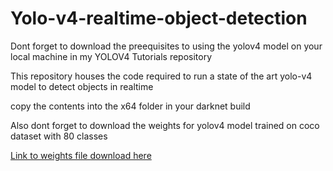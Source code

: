 # Yolo-v4-realtime-object-detection

Dont forget to download the preequisites to using the yolov4 model on your local machine in my YOLOV4 Tutorials repository

This repository houses the code required to run a state of the art yolo-v4 model to detect objects in realtime 

copy the contents into the x64 folder in your darknet build

Also dont forget to download the weights for yolov4 model trained on coco dataset with 80 classes

[Link to weights file download here](https://github.com/AlexeyAB/darknet/releases/download/darknet_yolo_v3_optimal/yolov4.weights)
